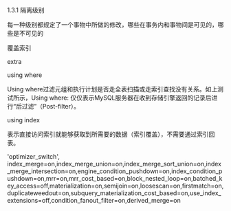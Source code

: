 1.3.1  隔离级别

每一种级别都规定了一个事物中所做的修改，哪些在事务内和事物间是可见的，哪些是不可见的



覆盖索引



extra 

using where 

Using where过滤元组和执行计划是否走全表扫描或走索引查找没有关系。如上测试所示，Using where: 仅仅表示MySQL服务器在收到存储引擎返回的记录后进行“后过滤”（Post-filter）。



using index

表示直接访问索引就能够获取到所需要的数据（索引覆盖），不需要通过索引回表。





'optimizer_switch', index_merge=on,index_merge_union=on,index_merge_sort_union=on,index_merge_intersection=on,engine_condition_pushdown=on,index_condition_pushdown=on,mrr=on,mrr_cost_based=on,block_nested_loop=on,batched_key_access=off,materialization=on,semijoin=on,loosescan=on,firstmatch=on,duplicateweedout=on,subquery_materialization_cost_based=on,use_index_extensions=off,condition_fanout_filter=on,derived_merge=on